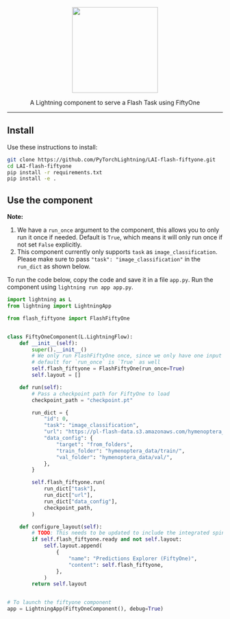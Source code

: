 <div align="center">
<img src="https://pl-bolts-doc-images.s3.us-east-2.amazonaws.com/lai.png" width="200px">

A Lightning component to serve a Flash Task using FiftyOne

______________________________________________________________________

</div>

## Install

Use these instructions to install:

```bash
git clone https://github.com/PyTorchLightning/LAI-flash-fiftyone.git
cd LAI-flash-fiftyone
pip install -r requirements.txt
pip install -e .
```

## Use the component

**Note:**

1. We have a `run_once` argument to the component, this allows you to only run it once if needed. Default is `True`, which means it will only run once if not set `False` explicitly.
1. This component currently only supports `task` as `image_classification`. Please make sure to pass `"task": "image_classification"` in the `run_dict` as shown below.

To run the code below, copy the code and save it in a file `app.py`. Run the component using `lightning run app app.py`.

```python
import lightning as L
from lightning import LightningApp

from flash_fiftyone import FlashFiftyOne


class FiftyOneComponent(L.LightningFlow):
    def __init__(self):
        super().__init__()
        # We only run FlashFiftyOne once, since we only have one input
        # default for `run_once` is `True` as well
        self.flash_fiftyone = FlashFiftyOne(run_once=True)
        self.layout = []

    def run(self):
        # Pass a checkpoint path for FiftyOne to load
        checkpoint_path = "checkpoint.pt"

        run_dict = {
            "id": 0,
            "task": "image_classification",
            "url": "https://pl-flash-data.s3.amazonaws.com/hymenoptera_data.zip",
            "data_config": {
                "target": "from_folders",
                "train_folder": "hymenoptera_data/train/",
                "val_folder": "hymenoptera_data/val/",
            },
        }

        self.flash_fiftyone.run(
            run_dict["task"],
            run_dict["url"],
            run_dict["data_config"],
            checkpoint_path,
        )

    def configure_layout(self):
        # TODO: This needs to be updated to include the integrated spinner
        if self.flash_fiftyone.ready and not self.layout:
            self.layout.append(
                {
                    "name": "Predictions Explorer (FiftyOne)",
                    "content": self.flash_fiftyone,
                },
            )
        return self.layout


# To launch the fiftyone component
app = LightningApp(FiftyOneComponent(), debug=True)
```
